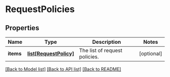 # RequestPolicies

## Properties
Name | Type | Description | Notes
------------ | ------------- | ------------- | -------------
**items** | [**list[RequestPolicy]**](RequestPolicy.md) | The list of request policies. | [optional] 

[[Back to Model list]](../README.md#documentation-for-models) [[Back to API list]](../README.md#documentation-for-api-endpoints) [[Back to README]](../README.md)



